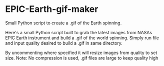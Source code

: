 # EPIC-Earth-gif-maker
Small Python script to create a .gif of the Earth spinning.  

Here's a small Python script built to grab the latest images from NASAs EPIC Earth instrument and build a .gif of the world spinning.  Simply run file and input quality desired to build a .gif in same directory.  

By uncommenting where specified it will resize images from quality to set size.
Note: No compression is used, .gif files are large to keep quality high
